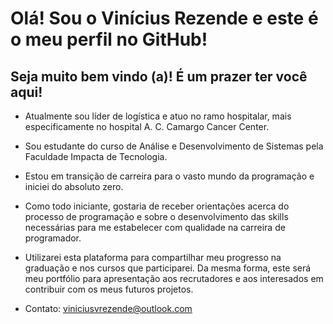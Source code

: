 # Olá! Sou o Vinícius Rezende e este é o meu perfil no GitHub!

## Seja muito bem vindo (a)! É um prazer ter você aqui!

 - Atualmente sou líder de logística e atuo no ramo hospitalar, mais especificamente no hospital A. C. Camargo Cancer Center.
 - Sou estudante do curso de Análise e Desenvolvimento de Sistemas pela Faculdade Impacta de Tecnologia.
 - Estou em transição de carreira para o vasto mundo da programação e iniciei do absoluto zero.
 - Como todo iniciante, gostaria de receber orientações acerca do processo de programação e sobre o desenvolvimento das skills necessárias para me estabelecer com qualidade na carreira de programador.
 - Utilizarei esta plataforma para compartilhar meu progresso na graduação e nos cursos que participarei. Da mesma forma, este será meu portfólio para apresentação aos recrutadores e aos interesados em contribuir com os meus futuros projetos.

 - Contato: viniciusvrezende@outlook.com
